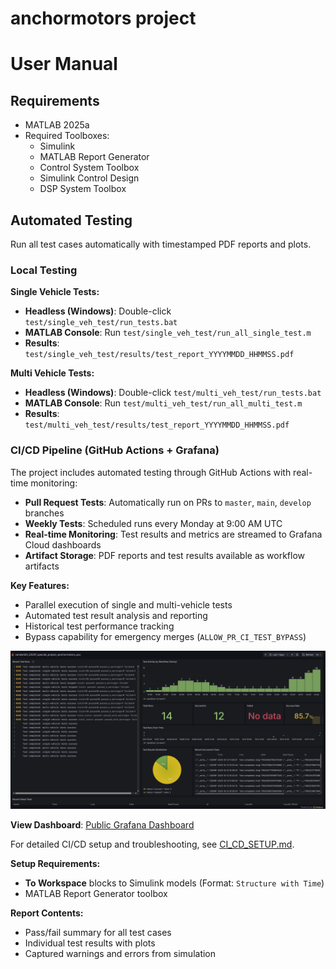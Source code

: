# anchormotors project

# User Manual

## Requirements
- MATLAB 2025a
- Required Toolboxes:
  - Simulink
  - MATLAB Report Generator
  - Control System Toolbox
  - Simulink Control Design
  - DSP System Toolbox

## Automated Testing

Run all test cases automatically with timestamped PDF reports and plots.

### Local Testing

**Single Vehicle Tests:**
- **Headless (Windows)**: Double-click `test/single_veh_test/run_tests.bat`
- **MATLAB Console**: Run `test/single_veh_test/run_all_single_test.m`
- **Results**: `test/single_veh_test/results/test_report_YYYYMMDD_HHMMSS.pdf`

**Multi Vehicle Tests:**
- **Headless (Windows)**: Double-click `test/multi_veh_test/run_tests.bat`
- **MATLAB Console**: Run `test/multi_veh_test/run_all_multi_test.m`
- **Results**: `test/multi_veh_test/results/test_report_YYYYMMDD_HHMMSS.pdf`

### CI/CD Pipeline (GitHub Actions + Grafana)

The project includes automated testing through GitHub Actions with real-time monitoring:

- **Pull Request Tests**: Automatically run on PRs to `master`, `main`, `develop` branches
- **Weekly Tests**: Scheduled runs every Monday at 9:00 AM UTC
- **Real-time Monitoring**: Test results and metrics are streamed to Grafana Cloud dashboards
- **Artifact Storage**: PDF reports and test results available as workflow artifacts

**Key Features:**
- Parallel execution of single and multi-vehicle tests
- Automated test result analysis and reporting
- Historical test performance tracking
- Bypass capability for emergency merges (`ALLOW_PR_CI_TEST_BYPASS`)

<img src=".github/grafana_dashboard_image.png" alt="Alt Text" length="70%"/>

**View Dashboard**: [Public Grafana Dashboard](https://pmq9.grafana.net/public-dashboards/09e1212bd2f5467d9a5c53ad9e4237c3)

For detailed CI/CD setup and troubleshooting, see [CI_CD_SETUP.md](CI_CD_SETUP.md).

**Setup Requirements:**
- **To Workspace** blocks to Simulink models (Format: `Structure with Time`)
- MATLAB Report Generator toolbox

**Report Contents:**
- Pass/fail summary for all test cases
- Individual test results with plots
- Captured warnings and errors from simulation